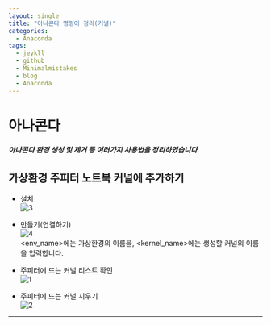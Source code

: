 ```yaml
---
layout: single
title: "아나콘다 명령어 정리(커널)"
categories:
  - Anaconda
tags:
  - jeykll
  - github
  - Minimalmistakes
  - blog
  - Anaconda
---
```


# 아나콘다
##### 아나콘다 환경 생성 및 제거 등 여러가지 사용법을 정리하였습니다.

## 가상환경 주피터 노트북 커널에 추가하기  
+ 설치  
![3](https://user-images.githubusercontent.com/61397479/81698838-80d04600-94a1-11ea-82a7-a3c291ee9168.PNG)


+ 만들기(연결하기)  
![4](https://user-images.githubusercontent.com/61397479/81698884-93e31600-94a1-11ea-870d-e4789cd6d68a.PNG)  
<env_name>에는 가상환경의 이름을, <kernel_name>에는 생성할 커널의 이름을 입력합니다.  


+ 주피터에 뜨는 커널 리스트 확인  
![1](https://user-images.githubusercontent.com/61397479/81698966-abba9a00-94a1-11ea-8e61-9dc36234e728.PNG)  


+ 주피터에 뜨는 커널 지우기  
![2](https://user-images.githubusercontent.com/61397479/81699007-bd9c3d00-94a1-11ea-9512-5247e3e1497c.PNG)  
---
